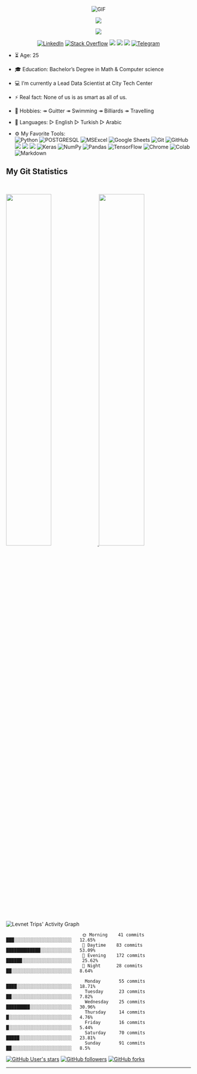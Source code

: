 <div align=center>
        <img align="center" alt="GIF" src="https://media.giphy.com/media/836HiJc7pgzy8iNXCn/giphy.gif" />
    </div>
<p align="center">
  <a href="https://github.com/DenverCoder1/readme-typing-svg"><img src="https://readme-typing-svg.herokuapp.com?size=25&color=58D68D&lines=Hello+World+I'm+Levent&center=true&width=600&height=35"&size=100></a>
</p>
<p align="center">
  <a href="https://github.com/DenverCoder1/readme-typing-svg"><img src="https://readme-typing-svg.herokuapp.com?size=25&color=58D68D&lines=Data+Scientist|Statistician|Kaggler&center=true&width=600&height=30"&size=100></a>
</p>

<div align=center>
        <a href="https://www.linkedin.com/in/levent-ozdemir/"><img src="https://img.shields.io/badge/Linkedin-0077b5?style=flat&logo=linkedin" alt="LinkedIn" /></a>
        <a href="https://stackoverflow.com/users/10757176/levent-%c3%96zdemir"><img src="https://img.shields.io/badge/Stack Overflow-f48024?style=flat&logo=stackoverflow&logoColor=white" alt="Stack Overflow" /></a>
        <a href="https://leventozdemir.medium.com/"><img src="https://img.shields.io/badge/Medium-12100E?&logo=medium&logoColor=white" /></a>
        <a href="https://www.kaggle.com/leventoz"><img src="https://img.shields.io/badge/Kaggle-20BEFF?&logo=Kaggle&logoColor=white" /></a>
        <a href="mailto:leventoz997@gmail.com"><img src="https://img.shields.io/badge/Gmail-D14836?&logo=gmail&logoColor=white" /></a>
        <a href="https://t.me/leventoz997"><img src="https://img.shields.io/badge/Telegram-0088cc?style=flat&logo=telegram" alt="Telegram" /></a>

</p>
</div>

- ⏳ Age: 25
- 🎓 Education: Bachelor’s Degree in Math & Computer science
- 💻 I’m currently a Lead Data Scientist at City Tech Center
- ⚡ Real fact: None of us is as smart as all of us.
- 🔭 Hobbies: ↠ Guitter ↠ Swimming ↠ Billiards ↠ Travelling
- 💬 Languages: ▻ English ▻ Turkish ▻ Arabic

- ⚙️ My Favorite Tools:<br>
  ![Python](https://img.shields.io/badge/Python-14354C?style=for-the-badge&logo=python&logoColor=white)
  ![POSTGRESQL](https://img.shields.io/badge/PostgreSQL-316192?style=for-the-badge&logo=postgresql&logoColor=white) 
  ![MSExcel](https://img.shields.io/badge/Microsoft_Excel-217346?style=for-the-badge&logo=microsoft-excel&logoColor=white) 
  <img alt="Google Sheets" src="https://img.shields.io/badge/Google%20Sheets%20-%2334A853.svg?&style=for-the-badge&logo=google%20sheets&logoColor=white"></a>
  ![Git](https://img.shields.io/badge/Git-F05032?style=for-the-badge&logo=git&logoColor=white)
  ![GitHub](https://img.shields.io/badge/GitHub-100000?style=for-the-badge&logo=github&logoColor=white)
  <img src="https://img.shields.io/badge/Postman-FF6C37?style=for-the-badge&logo=Postman&logoColor=white">
  <img src="https://img.shields.io/badge/json-5E5C5C?style=for-the-badge&logo=json&logoColor=white">
  <img src="https://img.shields.io/badge/sublime_text-%23575757.svg?&style=for-the-badge&logo=sublime-text&logoColor=important">
  <img alt="Keras" src="https://img.shields.io/badge/Keras%20-%23D00000.svg?&style=for-the-badge&logo=Keras&logoColor=white">
  <img alt="NumPy" src="https://img.shields.io/badge/Numpy%20-%23013243.svg?&style=for-the-badge&logo=numpy&logoColor=white">
  <img alt="Pandas" src="https://img.shields.io/badge/Pandas%20-%23150458.svg?&style=for-the-badge&logo=pandas&logoColor=white">
  <img alt="TensorFlow" src="https://img.shields.io/badge/TensorFlow%20-%23FF6F00.svg?&style=for-the-badge&logo=TensorFlow&logoColor=white">
  <img alt="Chrome" src="https://img.shields.io/badge/Chrome-3DDC84?&style=for-the-badge&logo=google-chrome&logoColor=white"></a>
  <img alt="Colab" src="https://img.shields.io/badge/Colab-00b56a.svg?&style=for-the-badge&logo=google-colab&logoColor=white"></a>
  ![Markdown](https://img.shields.io/badge/Markdown-000000?style=for-the-badge&logo=markdown&logoColor=white)

## My Git Statistics


<br/>
<p align="left">
  <a href="https://abhigyantrips.dev/">
  <img width="49.5%" src="https://github-readme-stats.vercel.app/api?username=leventozdemir&show_icons=true&theme=vue&hide_border=true" />
    <img width="49.5%" src="https://github-readme-streak-stats.herokuapp.com/?user=leventozdemir&theme=vue&hide_border=true" />
    
  </a>
</p>
<br>

![Levnet Trips' Activity Graph](https://activity-graph.herokuapp.com/graph?username=leventozdemir&custom_title=Levent%20Trips's%20Contribution%20Graph&theme=xcode&bg_color=5D6D7E&hide_border=true&line=58D68D&point=B03A2E)


```
                             🌞 Morning    41 commits     ███░░░░░░░░░░░░░░░░░░░░░░   12.65% 
                             🌆 Daytime    83 commits     █████████████░░░░░░░░░░░░   53.09% 
                             🌃 Evening    172 commits    ██████░░░░░░░░░░░░░░░░░░░    25.62% 
                             🌙 Night      28 commits     ██░░░░░░░░░░░░░░░░░░░░░░░   8.64%
```

```
                              Monday       55 commits     ████░░░░░░░░░░░░░░░░░░░░░   18.71% 
                              Tuesday      23 commits     ██░░░░░░░░░░░░░░░░░░░░░░░   7.82% 
                              Wednesday    25 commits     █████████░░░░░░░░░░░░░░░░   30.96% 
                              Thursday     14 commits     █░░░░░░░░░░░░░░░░░░░░░░░░   4.76% 
                              Friday       16 commits     █░░░░░░░░░░░░░░░░░░░░░░░░   5.44% 
                              Saturday     70 commits     █████░░░░░░░░░░░░░░░░░░░░   23.81% 
                              Sunday       91 commits     ██░░░░░░░░░░░░░░░░░░░░░░░   8.5%
```





[<img alt="GitHub User's stars" src="https://img.shields.io/github/stars/leventozdemir?affiliations=OWNER%2CCOLLABORATOR%2CORGANIZATION_MEMBER&label=Total%20user%20stars%20in%20all%20repo&logoColor=green&style=social">](https://github.com/leventozdemir?tab=repositories&q=&type=&language=&sort=stargazers)
[<img alt="GitHub followers" src="https://img.shields.io/github/followers/leventozdemir?&logoColor=green&style=social">](https://github.com/leventozdemir?tab=followers)
[<img alt="GitHub forks" src="https://img.shields.io/github/forks/leventozdemir/Machine-Learning?logoColor=green&style=social">](https://github.com/leventozdemir/Machine-Learning)

------
